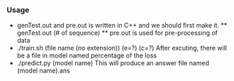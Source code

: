 ### Usage
* genTest.out and pre.out is written in C++ and we should first make it.
** genTest.out (# of sequence)
** pre.out is used for pre-processing of data
* ./train.sh (file name (no extension)) (e=?)  (c=?)
  After excuting, there will be a file in model named percentage of the loss
* ./predict.py (model name)
  This will produce an answer file named (model name).ans
